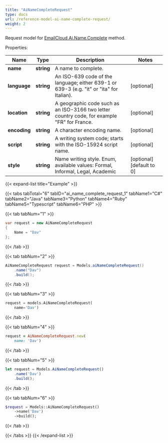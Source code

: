 ```yaml
---
title: "AiNameCompleteRequest"
type: docs
url: /reference-model-ai-name-complete-request/
weight: 2
---
```


Request model for [EmailCloud.Ai.Name.Complete](/email/reference-ai-name-api/#complete) method.

Properties:

Name | Type | Description | Notes
---- | ---- | ----------- | -----
**name** |**string**|A name to complete. |
**language** |**string**|An ISO-639 code of the language; either 639-1 or 639-3 (e.g. \"it\" or \"ita\" for Italian).              |[optional] 
**location** |**string**|A geographic code such as an ISO-3166 two letter country code, for example \"FR\" for France.              |[optional] 
**encoding** |**string**|A character encoding name. |[optional] 
**script** |**string**|A writing system code; starts with the ISO-15924 script name. |[optional] 
**style** |**string**|Name writing style. Enum, available values: Formal, Informal, Legal, Academic |[optional] [default to 0]

{{< expand-list title="Example" >}}

{{< tabs tabTotal="6" tabID="ai_name_complete_request_1" tabName1="C#" tabName2="Java" tabName3="Python" tabName4="Ruby" tabName5="Typescript" tabName6="PHP" >}}

{{< tab tabNum="1" >}}

```csharp
var request = new AiNameCompleteRequest
{ 
    Name = "Dav"
};
```

{{< /tab >}}

{{< tab tabNum="2" >}}

```java
AiNameCompleteRequest request = Models.aiNameCompleteRequest()
    .name("Dav")
    .build();
```

{{< /tab >}}

{{< tab tabNum="3" >}}

```python
request = models.AiNameCompleteRequest(
    name='Dav')
```

{{< /tab >}}

{{< tab tabNum="4" >}}

```ruby
request = AiNameCompleteRequest.new(
    name: 'Dav')
```

{{< /tab >}}

{{< tab tabNum="5" >}}

```typescript
let request = Models.AiNameCompleteRequest()
    .name('Dav')
    .build();
```

{{< /tab >}}

{{< tab tabNum="6" >}}

```php
$request = Models::AiNameCompleteRequest()
    ->name('Dav')
    ->build();
```

{{< /tab >}}

{{< /tabs >}}
{{< /expand-list >}}

